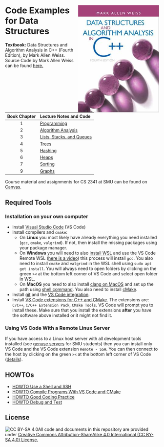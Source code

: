 # <img src="images/DS_Weiss_Book.jpg" align="right"> Code Examples for Data Structures

**Textbook:** Data Structures and Algorithm Analysis in C++ (Fourth Edition), by Mark Allen Weiss.
Source Code by Mark Allen Weiss can be found [here.](https://users.cs.fiu.edu/~weiss/dsaa_c++4/code/)

| Book Chapter |  Lecture Notes and Code |
| :-----: |  :--- |
| 1 | [Programming](Chapter1_Programming)  |
| 2 |[Algorithm Analysis](Chapter2_Algorithm_Analysis) |
| 3 | [Lists, Stacks, and Queues](Chapter3_Lists_etc) |
| 4 | [Trees](Chapter4_Trees) |
| 5 | [Hashing](Chapter5_Hashing) |
| 6 | [Heaps](Chapter6_Heaps) |
| 7 | [Sorting](Chapter7_Sorting) |
| 9 | [Graphs](Chapter9_Graphs) |

Course material and assignments for CS 2341 at SMU can be found on [Canvas](https://www.smu.edu/OIT/Services/Canvas/).

## Required Tools

### Installation on your own computer
* Install [Visual Studio Code](https://code.visualstudio.com/) (VS Code)
* Install compilers and `cmake`:
    - On **Linux** you most likely have already everything you need installed (`gcc`, `cmake`, `valgrind`). If not, 
      then install the missing packages using your package manager. 
    - On **Windows** you will need to also [install WSL](https://code.visualstudio.com/docs/cpp/config-wsl) and use the VS Code Remote WSL ([here is a video](https://www.youtube.com/watch?v=NY5izJWXi0U)) this process will install `gcc`. You also need to install `cmake` and `valgrind` in the WSL shell using `sudo apt get install`. You will always need to open folders by clicking on the green `><` at the bottom left corner of VS Code and select open folder in WSL.
    - On **MacOS** you need to also install [clang on MacOS](https://code.visualstudio.com/docs/cpp/config-clang-mac) and 
      set up the path using [shell command](https://code.visualstudio.com/docs/setup/mac). You also need to install [cMake](https://cmake.org/install/). 
* Install [git](https://git-scm.com/) and the [VS Code integration](https://code.visualstudio.com/docs/editor/versioncontrol).
* Install [VS Code extensions for C++ and CMake](https://code.visualstudio.com/docs/languages/cpp). 
  The extensions are: `C/C++`, `C/C++ Extension Pack`, `CMake Tools`. VS Code will prompt you to install these. Make sure that you install the extensions **after** you have the software above installed or it might not find it.

### Using VS Code With a Remote Linux Server
If you have access to a Linux host server with all development tools installed (see [genuse servers](https://www.smu.edu/OIT/Services/genuse) for SMU students) then you can install only VS Code and the VS Code extension `Remote - SSH`. You can then connect to the host by clicking on the green `><` at the bottom left corner of VS Code ([details](https://code.visualstudio.com/docs/remote/ssh)).


## HOWTOs

* [HOWTO Use a Shell and SSH](HOWTO_shell_and_ssh.md)
* [HOWTO Compile Programs With VS Code and CMake](HOWTO_compile_programs_with_CMake.md)
* [HOWTO Good Coding Practice](HOWTO_good_coding_practice.md)
* [HOWTO Debug and Test](HOWTO_debug_and_test.md)


## License

<img src="https://licensebuttons.net/l/by-sa/3.0/88x31.png" alt="CC BY-SA 4.0" align="left">

All code and documents in this repository are provided under [Creative Commons Attribution-ShareAlike 4.0 International (CC BY-SA 4.0) License.](https://creativecommons.org/licenses/by-sa/4.0/)
